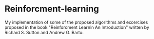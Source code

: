 # Reinforcment-learning


My implementation of some of the proposed algorithms and excercises proposed in the book "Reinforcment Learnin An Introduction" written by Richard S. Sutton and Andrew G. Barto.